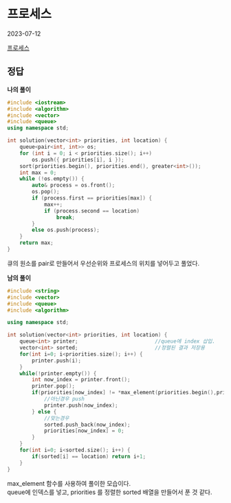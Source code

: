 # 프로세스
2023-07-12

[프로세스](https://school.programmers.co.kr/learn/courses/30/lessons/42587)

## 정답

**나의 풀이**

```cpp
#include <iostream>
#include <algorithm>
#include <vector>
#include <queue>
using namespace std;

int solution(vector<int> priorities, int location) {
    queue<pair<int, int>> os;
    for (int i = 0; i < priorities.size(); i++)
        os.push({ priorities[i], i });
    sort(priorities.begin(), priorities.end(), greater<int>());
    int max = 0;
    while (!os.empty()) {
        auto& process = os.front();
        os.pop();
        if (process.first == priorities[max]) {
            max++;
            if (process.second == location)
                break;
        }
        else os.push(process);
    }
    return max;
}
```
큐의 원소를 pair로 만들어서 우선순위와 프로세스의 위치를 넣어두고 풀었다.

**남의 풀이**

```cpp
#include <string>
#include <vector>
#include <queue>
#include <algorithm>

using namespace std;

int solution(vector<int> priorities, int location) {
    queue<int> printer;                         //queue에 index 삽입.
    vector<int> sorted;                         //정렬된 결과 저장용
    for(int i=0; i<priorities.size(); i++) {
        printer.push(i);
    }
    while(!printer.empty()) {
        int now_index = printer.front();
        printer.pop();
        if(priorities[now_index] != *max_element(priorities.begin(),priorities.end())) {
            //아닌경우 push
            printer.push(now_index);
        } else {
            //맞는경우
            sorted.push_back(now_index);
            priorities[now_index] = 0;
        }
    }
    for(int i=0; i<sorted.size(); i++) {
        if(sorted[i] == location) return i+1;
    }
}
```
max_element 함수를 사용하여 풀이한 모습이다.  
queue에 인덱스를 넣고, priorities 를 정렬한 sorted 배열을 만들어서 푼 것 같다.